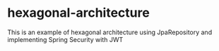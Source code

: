 # hexagonal-architecture
This is an example of hexagonal architecture using JpaRepository and implementing Spring Security with JWT
